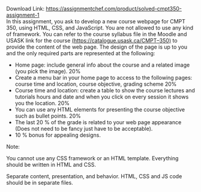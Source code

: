 Download Link: https://assignmentchef.com/product/solved-cmpt350-assignment-1
<br>
In this assignment, you ask to develop a new course webpage for CMPT 350, using HTML, CSS, and JavaScript. You are not allowed to use any kind of framework. You can refer to the course syllabus file in the Moodle and USASK link for the course <a href="https://catalogue.usask.ca/CMPT-350">(</a><a href="https://catalogue.usask.ca/CMPT-350">https://catalogue.usask.ca/CMPT</a><a href="https://catalogue.usask.ca/CMPT-350">–</a><a href="https://catalogue.usask.ca/CMPT-350">350</a><a href="https://catalogue.usask.ca/CMPT-350">)</a> to provide the content of the web page. The design of the page is up to you and the only required parts are represented at the following:

<ul>

 <li>Home page: include general info about the course and a related image (you pick the image). 20%</li>

 <li>Create a menu bar in your home page to access to the following pages: course time and location, course objective, grading scheme 20%</li>

 <li>Course time and location: create a table to show the course lectures and tutorials hours and date and when you click on every session it shows you the location. 20%</li>

 <li>You can use any HTML elements for presenting the course objective such as bullet points. 20%</li>

 <li>The last 20 % of the grade is related to your web page appearance (Does not need to be fancy just have to be acceptable).</li>

 <li>10 % bonus for appealing designs.</li>

</ul>




Note:

You cannot use any CSS framework or an HTML template. Everything should be written in HTML and CSS.

Separate content, presentation, and behavior. HTML, CSS and JS code should be in separate files.